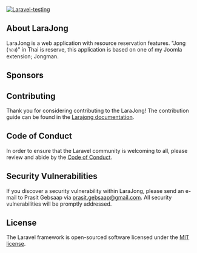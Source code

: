 [![Laravel-testing](https://github.com/soap/larajong/actions/workflows/laravel-testing.yml/badge.svg)](https://github.com/soap/larajong/actions/workflows/laravel-testing.yml)

## About LaraJong

LaraJong is a web application with resource reservation features. "Jong (จอง)" in Thai is reserve, this application is based on one of my Joomla extension; Jongman.


## Sponsors


## Contributing

Thank you for considering contributing to the LaraJong! The contribution guide can be found in the [Larajong documentation](https://github.com/soap/larajong/docs/contributions).

## Code of Conduct

In order to ensure that the Laravel community is welcoming to all, please review and abide by the [Code of Conduct](https://laravel.com/docs/contributions#code-of-conduct).

## Security Vulnerabilities

If you discover a security vulnerability within LaraJong, please send an e-mail to Prasit Gebsaap via [prasit.gebsaap@gmail.com](mailto:prasit.gebsaap@gmail.com). All security vulnerabilities will be promptly addressed.

## License

The Laravel framework is open-sourced software licensed under the [MIT license](https://opensource.org/licenses/MIT).

